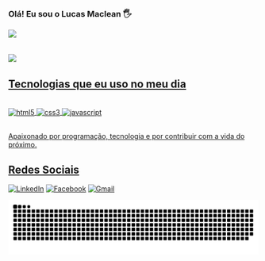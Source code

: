 ### Olá! Eu sou o Lucas Maclean 🖐️

<a href="https://github.com/osmaclean">
  <img height="180px" src="https://github-readme-stats.vercel.app/api?username=osmaclean&show_icons=true&theme=dracula&include_all_commits=true&count_private=true&locale=pt-br"/>
  
  ## 
  
  <img height="180px" src="https://github-readme-stats.vercel.app/api/top-langs/?username=osmaclean&layout=compact&langs_count=7&theme=dracula&locale=pt-br"/>



## Tecnologias que eu uso no meu dia

<div style="display: inline_block"></br>
    <img align="center"  alt="html5" src="https://img.shields.io/badge/HTML5-E34F26?style=for-the-badge&logo=html5&logoColor=white" />
    <img align="center"  alt="css3" src="https://img.shields.io/badge/CSS3-1572B6?style=for-the-badge&logo=css3&logoColor=white" />
    <img align="center"  alt="javascript" src="https://img.shields.io/badge/JavaScript-F7DF1E?style=for-the-badge&logo=javascript&logoColor=black" />
</div></br>

Apaixonado por programação, tecnologia e por contribuir com a vida do próximo.

## Redes Sociais

[![LinkedIn](https://img.shields.io/badge/LinkedIn-0077B5?style=for-the-badge&logo=linkedin&logoColor=white)](https://www.linkedin.com/in/lucas-maclean-031205256/)
[![Facebook](https://img.shields.io/badge/Facebook-1877F2?style=for-the-badge&logo=facebook&logoColor=white)](https://www.facebook.com/lcsmcln/)
[![Gmail](https://img.shields.io/badge/Gmail-D14836?style=for-the-badge&logo=gmail&logoColor=white)](contatolucasmaclean@gmail.com)

![Snake animation](https://github.com/osmaclean/osmaclean/blob/output/github-contribution-grid-snake.svg)

